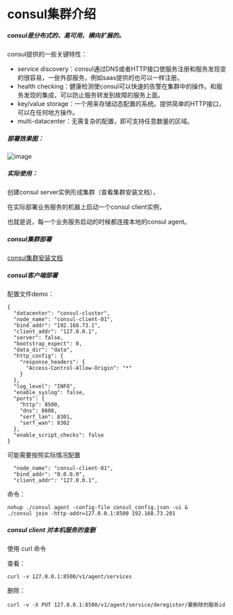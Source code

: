 # consul集群介绍

##### consul是分布式的、高可用、横向扩展的。

consul提供的一些关键特性：

- service discovery：consul通过DNS或者HTTP接口使服务注册和服务发现变的很容易，一些外部服务，例如saas提供的也可以一样注册。
- health checking：健康检测使consul可以快速的告警在集群中的操作。和服务发现的集成，可以防止服务转发到故障的服务上面。
- key/value storage：一个用来存储动态配置的系统。提供简单的HTTP接口，可以在任何地方操作。
- multi-datacenter：无需复杂的配置，即可支持任意数量的区域。

##### 部署效果图：

![image](https://picabstract-preview-ftn.weiyun.com:8443/ftn_pic_abs_v2/d9870c928e2dc0f7b140ee3b5a7a99a4274859fe7dcee32c82deacc5f56ce4ce53b3c4e3e43656f6e91929b95d38090a?pictype=scale&from=30113&version=3.3.3.3&uin=361376366&fname=consul-cluster-01.png&size=750)

##### 实际使用：

创建consul server实例形成集群（查看集群安装文档），

在实际部署业务服务的机器上启动一个consul client实例，

也就是说，每一个业务服务启动的时候都连接本地的consul agent。

##### consul集群部署

[consul集群安装文档](consul集群安装.md)

##### consul客户端部署

配置文件demo：

```
{
  "datacenter": "consul-cluster",
  "node_name": "consul-client-01",
  "bind_addr": "192.168.73.1",
  "client_addr": "127.0.0.1",
  "server": false,
  "bootstrap_expect": 0,
  "data_dir": "data",
  "http_config": {
    "response_headers": {
      "Access-Control-Allow-Origin": "*"
    }
  },
  "log_level": "INFO",
  "enable_syslog": false,
  "ports": {
    "http": 8500,
    "dns": 8600,
    "serf_lan": 8301,
    "serf_wan": 8302
  },
  "enable_script_checks": false
}
```

可能需要按照实际情况配置

```
  "node_name": "consul-client-01",
  "bind_addr": "0.0.0.0",
  "client_addr": "127.0.0.1",
```

命令：

```
nohup ./consul agent -config-file consul_config.json -ui &
./consul join -http-addr=127.0.0.1:8500 192.168.73.201
```

##### consul client 对本机服务的查删

使用 curl 命令

查看：

`curl -v 127.0.0.1:8500/v1/agent/services`

删除：

`curl -v -X PUT 127.0.0.1:8500/v1/agent/service/deregister/要删除的服务id`


